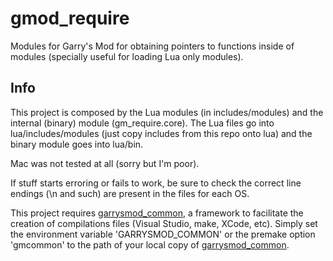 # gmod_require

Modules for Garry's Mod for obtaining pointers to functions inside of modules (specially useful for loading Lua only modules).

## Info

This project is composed by the Lua modules (in includes/modules) and the internal (binary) module (gm_require.core).
The Lua files go into lua/includes/modules (just copy includes from this repo onto lua) and the binary module goes into lua/bin.

Mac was not tested at all (sorry but I'm poor).

If stuff starts erroring or fails to work, be sure to check the correct line endings (\n and such) are present in the files for each OS.

This project requires [garrysmod_common][1], a framework to facilitate the creation of compilations files (Visual Studio, make, XCode, etc). Simply set the environment variable 'GARRYSMOD_COMMON' or the premake option 'gmcommon' to the path of your local copy of [garrysmod_common][1].

  [1]: https://github.com/danielga/garrysmod_common
